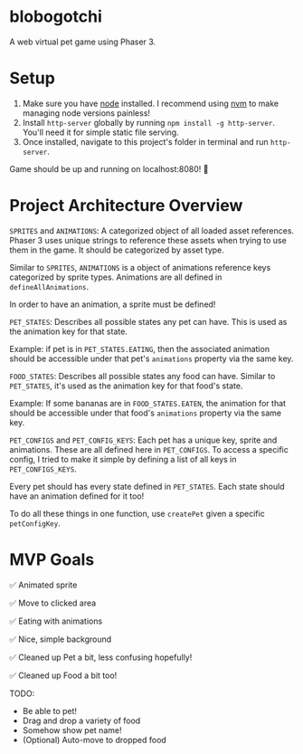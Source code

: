 # blobogotchi

A web virtual pet game using Phaser 3.

# Setup

1. Make sure you have [node](https://nodejs.org/en/) installed. I recommend using [nvm](https://github.com/nvm-sh/nvm) to make managing node versions painless!
2. Install `http-server` globally by running `npm install -g http-server`. You'll need it for simple static file serving.
3. Once installed, navigate to this project's folder in terminal and run `http-server`.

Game should be up and running on localhost:8080! 🎉

# Project Architecture Overview

`SPRITES` and `ANIMATIONS`:
A categorized object of all loaded asset references. Phaser 3 uses unique strings to reference these assets when trying to use them in the game. It should be categorized by asset type.

Similar to `SPRITES`, `ANIMATIONS` is a object of animations reference keys categorized by sprite types. Animations are all defined in `defineAllAnimations`.

In order to have an animation, a sprite must be defined!

`PET_STATES`:
Describes all possible states any pet can have. This is used as the animation key for that state.

Example: if pet is in `PET_STATES.EATING`, then the associated animation should be accessible under that pet's `animations` property via the same key.

`FOOD_STATES`:
Describes all possible states any food can have. Similar to `PET_STATES`, it's used as the animation key for that food's state.

Example: If some bananas are in `FOOD_STATES.EATEN`, the animation for that should be accessible under that food's `animations` property via the same key.

`PET_CONFIGS` and `PET_CONFIG_KEYS`:
Each pet has a unique key, sprite and animations. These are all defined here in `PET_CONFIGS`. To access a specific config, I tried to make it simple by defining a list of all keys in `PET_CONFIGS_KEYS`.

Every pet should has every state defined in `PET_STATES`. Each state should have an animation defined for it too!

To do all these things in one function, use `createPet` given a specific `petConfigKey`.

# MVP Goals

✅ Animated sprite

✅ Move to clicked area

✅ Eating with animations

✅ Nice, simple background

✅ Cleaned up Pet a bit, less confusing hopefully!

✅ Cleaned up Food a bit too!

TODO:

- Be able to pet!
- Drag and drop a variety of food
- Somehow show pet name!
- (Optional) Auto-move to dropped food
